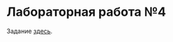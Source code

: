 # Лабораторная работа №4

Задание [здесь](https://gitlab.com/iu5edu/cpp-course-sem2/textbook/-/blob/main/website/docs/labs/lab4/intro.md).
